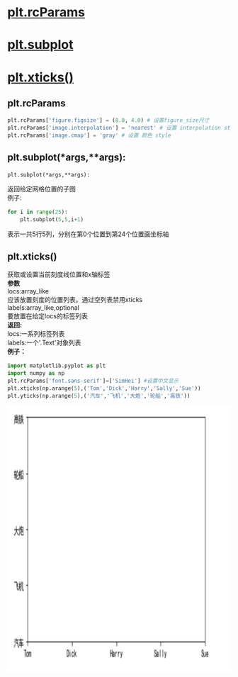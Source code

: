 # [plt.rcParams](#rcParams)  
# [plt.subplot](#subplot)
# [plt.xticks()](#xticks)
<div id="rcParams"></div> 

## plt.rcParams 

```python
plt.rcParams['figure.figsize'] = (8.0, 4.0) # 设置figure_size尺寸  
plt.rcParams['image.interpolation'] = 'nearest' # 设置 interpolation style  
plt.rcParams['image.cmap'] = 'gray' # 设置 颜色 style
```


<div id="subplot"></div> 

## plt.subplot(*args,**args):

```
plt.subplot(*args,**args):
```  

返回给定网格位置的子图<br>
例子:<br> 
```python
for i in range(25):  
	plt.subplot(5,5,i+1)
``` 

表示一共5行5列，分别在第0个位置到第24个位置画坐标轴

<div id="xticks"></div>

## plt.xticks()<br/>
获取或设置当前刻度线位置和x轴标签<br/>
**参数**<br/>
locs:array_like<br/>
应该放置刻度的位置列表。通过空列表禁用xticks<br/>
labels:array_like,optional<br/>
要放置在给定locs的标签列表<br/>
**返回:**<br/>
locs:一系列标签列表<br/>
labels:一个'.Text'对象列表<br/>
**例子：**<br/>
```python
import matplotlib.pyplot as plt
import numpy as np
plt.rcParams['font.sans-serif']=['SimHei'] #设置中文显示
plt.xticks(np.arange(5),('Tom','Dick','Harry','Sally','Sue'))
plt.yticks(np.arange(5),('汽车','飞机','大炮','轮船','高铁'))
```
<img width="600px" height="600px"  src="https://github.com/czwinner/AI_NOTES/blob/master/matplotlib/pictures/plt.xticks.jpg"/>
